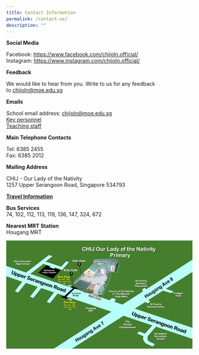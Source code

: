 ```yaml
---
title: Contact Information
permalink: /contact-us/
description: ""
---
```

<p><strong>Social Media</strong></p>
<p>Facebook:&nbsp;<a href="https://www.facebook.com/chijoln.official/" target="_blank" rel="noopener">https://www.facebook.com/chijoln.official/</a><br />Instagram:&nbsp;<a href="https://www.instagram.com/chijoln.official/" target="_blank" rel="noopener">https://www.instagram.com/chijoln.official/</a></p>
<p><strong>Feedback</strong></p>
<p>We would like to hear from you. Write to us for any feedback to&nbsp;<a href="mailto:chijoln@moe.edu.sg" target="">chijoln@moe.edu.sg</a></p>
<p><strong>Emails</strong></p>
<p>School email address:&nbsp;<a href="mailto:chijoln@moe.edu.sg" target="">chijoln@moe.edu.sg</a><br /><a href="/school-information/our-people/key-personnel" target="_blank" rel="noopener">Key personnel</a><br /><a href="/school-information/our-people/teaching-staff" target="_blank" rel="noopener">Teaching staff</a></p>
<p><strong>Main Telephone Contacts</strong></p>
<p>Tel: 6385 2455<br />Fax: 6385 2012</p>
<p><strong>Mailing Address</strong></p>
<p>CHIJ - Our Lady of the Nativity<br />1257 Upper Serangoon Road, Singapore 534793</p>
<p><span style="text-decoration: underline;"><strong>Travel Information</strong></span></p>
<p><strong>Bus Services<br /></strong>74, 102, 112, 113, 119, 136, 147, 324, 672</p>
<p><strong>Nearest MRT Station<br /></strong>Hougang MRT</p>
<img src="/images/map.jpg">